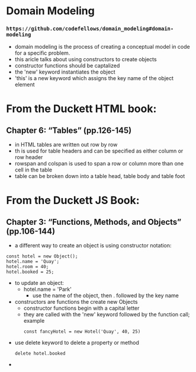 # Domain Modeling
### ``https://github.com/codefellows/domain_modeling#domain-modeling``
- domain modeling is the process of creating a conceptual model in code for a specific problem. 
- this aricle talks about using constructors to create objects
- constructor functions should be captalized
- the 'new' keyword instantiates the object
- 'this' is a new keyword which assigns the key name of the object element
# From the Duckett HTML book:

## Chapter 6: “Tables” (pp.126-145)
- in HTML tables are written out row by row
- th is used for table headers and can be specified as either column or row header
- rowspan and colspan is used to span a row or column more than one cell in the table
- table can be broken down into a table head, table body and table foot
# From the Duckett JS Book:

## Chapter 3: “Functions, Methods, and Objects” (pp.106-144)
- a different way to create an object is using constructor notation:
```
const hotel = new Object();
hotel.name = 'Quay';
hotel.room = 40;
hotel.booked = 25;
```
- to update an object:
    - hotel.name = 'Park' 
        - use the name of the object, then . followed by the key name
- constructors are functions the create new Objects
    - constructor functions begin with a capital letter
    - they are called with the 'new' keyword followed by the function call; example
        ```
        const fancyHotel = new Hotel('Quay', 40, 25)
        ```
- use delete keyword to delete a property or method
    ```
    delete hotel.booked
    ```
- 